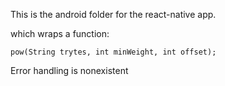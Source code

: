 This is the android folder for the react-native app. 

which wraps a function: 
```
pow(String trytes, int minWeight, int offset);
```
Error handling is nonexistent 
